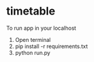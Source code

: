 # timetable
To run app in your localhost  <br/>
  1. Open terminal <br/>
  2. pip install -r requirements.txt <br/>
  3. python run.py <br/>
